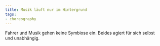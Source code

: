 ```yaml
---
title: Musik läuft nur im Hintergrund
tags:
- choreography
---
```


Fahrer und Musik gehen keine Symbiose ein. Beides agiert für sich selbst und unabhängig.
